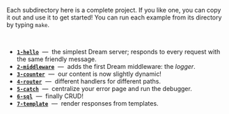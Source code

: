 Each subdirectory here is a complete project. If you like one, you can copy it
out and use it to get started! You can run each example from its directory by
typing `make`.

<br/>

- [**`1-hello`**](1-hello) &nbsp;&mdash;&nbsp; the simplest Dream server;
  responds to every request with the same friendly message.
- [**`2-middleware`**](2-middleware) &nbsp;&mdash;&nbsp; adds the first Dream
  middleware: the *logger*.
- [**`3-counter`**](3-counter) &nbsp;&mdash;&nbsp; our content is now slightly
  dynamic!
- [**`4-router`**](4-router) &nbsp;&mdash;&nbsp; different handlers for
  different paths.
- [**`5-catch`**](5-catch) &nbsp;&mdash;&nbsp; centralize your error page and
  run the debugger.
- [**`6-sql`**](6-sql) &nbsp;&mdash;&nbsp; finally CRUD!
- [**`7-template`**](7-template) &nbsp;&mdash;&nbsp; render responses from
  templates.

<!-- TODO XSS and CSRF examples should come before SQL. -->
<!-- TODO Setting cookies -->
<!-- TODO Accessing query parameters -->
<!-- TODO Static -->
<!-- TODO Streaming -->
<!-- TODO Locals -->
<!-- TODO Testing -->
<!-- TODO Login -->
<!-- TODO AJAX -->
<!-- TODO Websocket -->
<!-- TODO SSL -->
<!-- TODO HTTP/2 -->
<!-- TODO Internationalization -->
<!-- TODO Flash -->
<!-- TODO GraphQL -->
<!-- TODO Metadata -->
<!-- TODO Migrations -->
